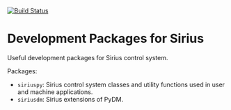 [![Build Status](https://travis-ci.org/lnls-sirius/dev-packages.svg?branch=master)](https://travis-ci.org/lnls-sirius/dev-packages)

# Development Packages for Sirius

Useful development packages for Sirius control system.

Packages:

* <code>siriuspy</code>: Sirius control system classes and utility functions used in user and machine applications.
* <code>siriusdm</code>: Sirius extensions of PyDM.
